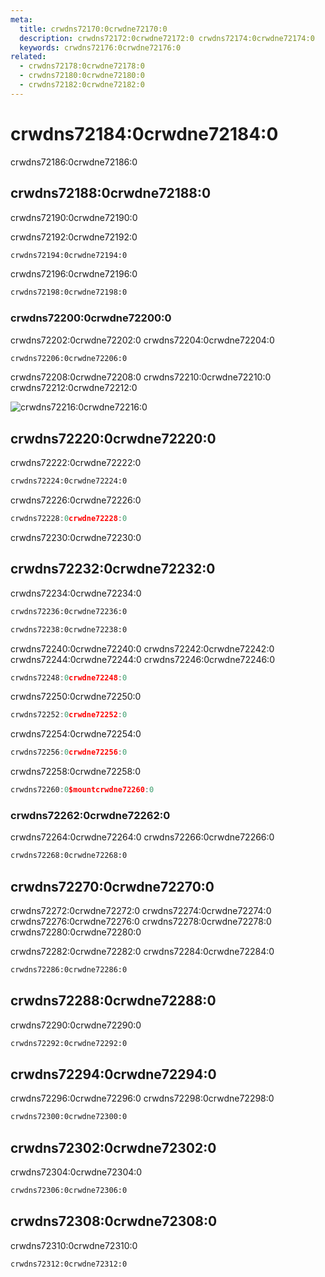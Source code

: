 ```yaml
---
meta:
  title: crwdns72170:0crwdne72170:0
  description: crwdns72172:0crwdne72172:0 crwdns72174:0crwdne72174:0
  keywords: crwdns72176:0crwdne72176:0
related:
  - crwdns72178:0crwdne72178:0
  - crwdns72180:0crwdne72180:0
  - crwdns72182:0crwdne72182:0
---
```


# crwdns72184:0crwdne72184:0

crwdns72186:0crwdne72186:0

<entry-ad />

## crwdns72188:0crwdne72188:0

<alert type="warning">crwdns72190:0crwdne72190:0</alert>

crwdns72192:0crwdne72192:0

```bash
crwdns72194:0crwdne72194:0
```

crwdns72196:0crwdne72196:0

```bash
crwdns72198:0crwdne72198:0
```

### crwdns72200:0crwdne72200:0

crwdns72202:0crwdne72202:0 crwdns72204:0crwdne72204:0

```bash
crwdns72206:0crwdne72206:0
```

crwdns72208:0crwdne72208:0 crwdns72210:0crwdne72210:0 crwdns72212:0crwdne72212:0

![crwdns72216:0crwdne72216:0](crwdns72214:0crwdne72214:0 "crwdns72218:0crwdne72218:0")

## crwdns72220:0crwdne72220:0

crwdns72222:0crwdne72222:0

```bash
crwdns72224:0crwdne72224:0
```

crwdns72226:0crwdne72226:0

```js
crwdns72228:0crwdne72228:0
```

crwdns72230:0crwdne72230:0

## crwdns72232:0crwdne72232:0

crwdns72234:0crwdne72234:0

```bash
crwdns72236:0crwdne72236:0
```

```bash
crwdns72238:0crwdne72238:0
```

crwdns72240:0crwdne72240:0 crwdns72242:0crwdne72242:0 crwdns72244:0crwdne72244:0 crwdns72246:0crwdne72246:0

```js
crwdns72248:0crwdne72248:0
```

crwdns72250:0crwdne72250:0

```js
crwdns72252:0crwdne72252:0
```

crwdns72254:0crwdne72254:0

```js
crwdns72256:0crwdne72256:0
```

crwdns72258:0crwdne72258:0

```js
crwdns72260:0$mountcrwdne72260:0
```

### crwdns72262:0crwdne72262:0

crwdns72264:0crwdne72264:0 crwdns72266:0crwdne72266:0

```html
crwdns72268:0crwdne72268:0
```

## crwdns72270:0crwdne72270:0

crwdns72272:0crwdne72272:0 crwdns72274:0crwdne72274:0 crwdns72276:0crwdne72276:0 crwdns72278:0crwdne72278:0 crwdns72280:0crwdne72280:0

<alert type="info">crwdns72282:0crwdne72282:0 crwdns72284:0crwdne72284:0</alert>

```html
crwdns72286:0crwdne72286:0
```

## crwdns72288:0crwdne72288:0

crwdns72290:0crwdne72290:0

```bash
crwdns72292:0crwdne72292:0
```

## crwdns72294:0crwdne72294:0

crwdns72296:0crwdne72296:0 crwdns72298:0crwdne72298:0

```bash
crwdns72300:0crwdne72300:0
```

## crwdns72302:0crwdne72302:0

crwdns72304:0crwdne72304:0

```bash
crwdns72306:0crwdne72306:0
```

## crwdns72308:0crwdne72308:0

crwdns72310:0crwdne72310:0

```bash
crwdns72312:0crwdne72312:0
```

<backmatter />

